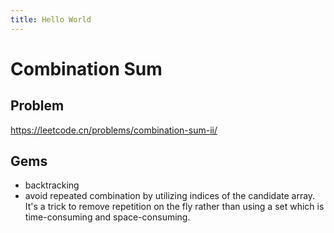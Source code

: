 ```yaml
---
title: Hello World
---
```


# Combination Sum

## Problem

<https://leetcode.cn/problems/combination-sum-ii/>

## Gems

- backtracking
- avoid repeated combination by utilizing indices of the candidate array. It's a trick to remove repetition on the fly rather than using a set which is time-consuming and space-consuming.
